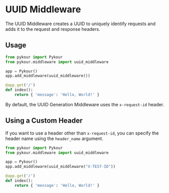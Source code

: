 # UUID Middleware

The UUID Middleware creates a UUID to uniquely identify requests and adds it to the request and response headers.

## Usage

```python
from pykour import Pykour
from pykour.middleware import uuid_middleware

app = Pykour()
app.add_middleware(uuid_middleware())

@app.get('/')
def index():
    return { 'message': 'Hello, World!' }
```

By default, the UUID Generation Middleware uses the `x-request-id` header.

## Using a Custom Header

If you want to use a header other than `x-request-id`, you can specify the header name using the `header_name` argument.

```python
from pykour import Pykour
from pykour.middleware import uuid_middleware

app = Pykour()
app.add_middleware(uuid_middleware("X-TEST-ID"))

@app.get('/')
def index():
    return { 'message': 'Hello, World!' }
```
